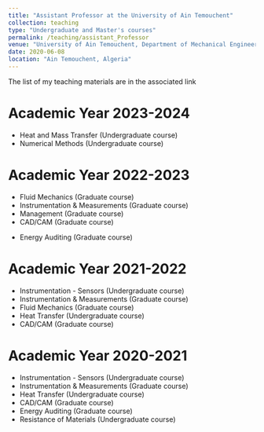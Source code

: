 ```yaml
---
title: "Assistant Professor at the University of Ain Temouchent"
collection: teaching
type: "Undergraduate and Master's courses"
permalink: /teaching/assistant_Professor
venue: "University of Ain Temouchent, Department of Mechanical Engineering"
date: 2020-06-08
location: "Ain Temouchent, Algeria"
---
```

The list of my teaching materials are in the associated link

Academic Year 2023-2024
======
* Heat and Mass Transfer (Undergraduate course)
* Numerical Methods (Undergraduate course)

Academic Year 2022-2023
======
* Fluid Mechanics (Graduate course)
* Instrumentation & Measurements (Graduate course)
* Management (Graduate course)
* CAD/CAM (Graduate course)
- Energy Auditing (Graduate course)

Academic Year 2021-2022
======
* Instrumentation - Sensors (Undergraduate course)
* Instrumentation & Measurements (Graduate course)
* Fluid Mechanics (Graduate course)
* Heat Transfer (Undergraduate course)
* CAD/CAM (Graduate course)
  
Academic Year 2020-2021
======
* Instrumentation - Sensors (Undergraduate course)
* Instrumentation & Measurements (Graduate course)
* Heat Transfer (Undergraduate course)
* CAD/CAM (Graduate course)
* Energy Auditing (Graduate course)
* Resistance of Materials (Undergraduate course)

